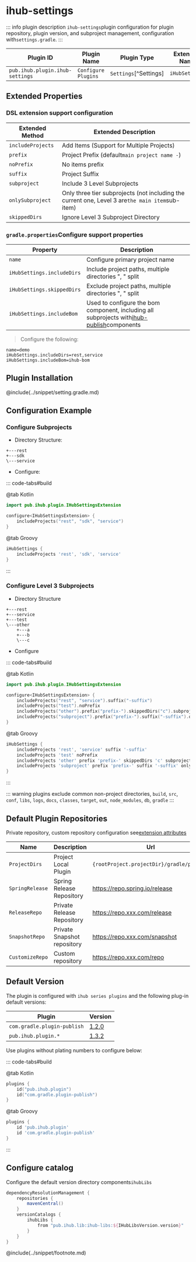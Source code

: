 # ihub-settings

::: info plugin description
`ihub-settings`plugin configuration for plugin repository, plugin version, and subproject management, configuration with`settings.gradle`.
:::

| Plugin ID                       | Plugin Name         | Plugin Type           | Extension Name |
| ------------------------------- | ------------------- | --------------------- | -------------- |
| `pub.ihub.plugin.ihub-settings` | `Configure Plugins` | `Settings`[^Settings] | `iHubSettings` |

## Extended Properties

### DSL extension support configuration

| Extended Method   | Extended Description                                                                            |
| ----------------- | ----------------------------------------------------------------------------------------------- |
| `includeProjects` | Add Items (Support for Multiple Projects)                                                       |
| `prefix`          | Project Prefix (default`main project name -`)                                                   |
| `noPrefix`        | No items prefix                                                                                 |
| `suffix`          | Project Suffix                                                                                  |
| `subproject`      | Include 3 Level Subprojects                                                                     |
| `onlySubproject`  | Only three tier subprojects (not including the current one, Level 3 are`the main item`sub-item) |
| `skippedDirs`     | Ignore Level 3 Subproject Directory                                                             |

### `gradle.properties`Configure support properties

| Property                   | Description                                                                                              |
| -------------------------- | -------------------------------------------------------------------------------------------------------- |
| `name`                     | Configure primary project name                                                                           |
| `iHubSettings.includeDirs` | Include project paths, multiple directories ", " split                                                   |
| `iHubSettings.skippedDirs` | Exclude project paths, multiple directories ", " split                                                   |
| `iHubSettings.includeBom`  | Used to configure the bom component, including all subprojects with[ihub-publish](iHubPublish)components |

> Configure the following:

```properties
name=demo
iHubSettings.includeDirs=rest,service
iHubSettings.includeBom=ihub-bom
```

## Plugin Installation

@include(../snippet/setting.gradle.md)

## Configuration Example

### Configure Subprojects

- Directory Structure:

```
+---rest
+---sdk
\---service
```

- Configure:

::: code-tabs#build

@tab Kotlin

```kotlin
import pub.ihub.plugin.IHubSettingsExtension

configure<IHubSettingsExtension> {
    includeProjects("rest", "sdk", "service")
}
```

@tab Groovy

```groovy
iHubSettings {
    includeProjects 'rest', 'sdk', 'service'
}
```

:::

### Configure Level 3 Subprojects

- Directory Structure

```
+---rest
+---service
+---test
\---other
    +---a
    +---b
    \---c
```

- Configure

::: code-tabs#build

@tab Kotlin

```kotlin
import pub.ihub.plugin.IHubSettingsExtension

configure<IHubSettingsExtension> {
    includeProjects("rest", "service").suffix("-suffix")
    includeProjects("test").noPrefix
    includeProjects("other").prefix("prefix-").skippedDirs("c").subproject
    includeProjects("subproject").prefix("prefix-").suffix("-suffix").onlySubproject
}
```

@tab Groovy

```groovy
iHubSettings {
    includeProjects 'rest', 'service' suffix '-suffix'
    includeProjects 'test' noPrefix
    includeProjects 'other' prefix 'prefix-' skippedDirs 'c' subproject
    includeProjects 'subproject' prefix 'prefix-' suffix '-suffix' onlySubproject
}
```

:::

::: warning
plugins exclude common non-project directories, `build`, `src`, `conf`, `libs`, `logs`, `docs`, `classes`, `target`, `out`, `node_modules`, `db`, `gradle`
:::

## Default Plugin Repositories

Private repository, custom repository configuration see[extension attributes](iHub#扩展属性)

| Name            | Description                 | Url                                       |
| --------------- | --------------------------- | ----------------------------------------- |
| `ProjectDirs`   | Project Local Plugin        | `{rootProject.projectDir}/gradle/plugins` |
| `SpringRelease` | Spring Release Repository   | https://repo.spring.io/release            |
| `ReleaseRepo`   | Private Release Repository  | https://repo.xxx.com/release              |
| `SnapshotRepo`  | Private Snapshot repository | https://repo.xxx.com/snapshot             |
| `CustomizeRepo` | Custom repository           | https://repo.xxx.com/repo                 |

## Default Version

The plugin is configured with `ihub series plugins` and the following plug-in default versions:

| Plugin                      | Version                                                              |
| --------------------------- | -------------------------------------------------------------------- |
| `com.gradle.plugin-publish` | [1.2.0](https://plugins.gradle.org/plugin/com.gradle.plugin-publish) |
| `pub.ihub.plugin.*`         | [1.3.2](https://plugins.gradle.org/plugin/pub.ihub.plugin)           |

Use plugins without plating numbers to configure below:

::: code-tabs#build

@tab Kotlin

```kotlin
plugins {
    id("pub.ihub.plugin")
    id("com.gradle.plugin-publish")
}
```

@tab Groovy

```groovy
plugins {
    id 'pub.ihub.plugin'
    id 'com.gradle.plugin-publish'
}
```

:::

## Configure catalog

Configure the default version directory components`ihubLibs`

```groovy
dependencyResolutionManagement {
    repositories {
        mavenCentral()
    }
    versionCatalogs {
        ihubLibs {
            from "pub.ihub.lib:ihub-libs:${IHubLibsVersion.version}"
        }
    }
}
```

@include(../snippet/footnote.md)